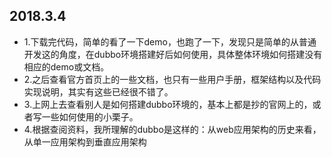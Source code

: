 ## 2018.3.4
+ 1.下载完代码，简单的看了一下demo，也跑了一下，发现只是简单的从普通开发这的角度，在dubbo环境搭建好后如何使用，具体整体环境如何搭建没有相应的demo或文档。
+ 2.之后查看官方首页上的一些文档，也只有一些用户手册，框架结构以及代码实现说明，其实有这些已经很不错了。
+ 3.上网上去查看别人是如何搭建dubbo环境的，基本上都是抄的官网上的，或者写一些如何使用的小栗子。
+ 4.根据查阅资料，我所理解的dubbo是这样的：从web应用架构的历史来看，从单一应用架构到垂直应用架构